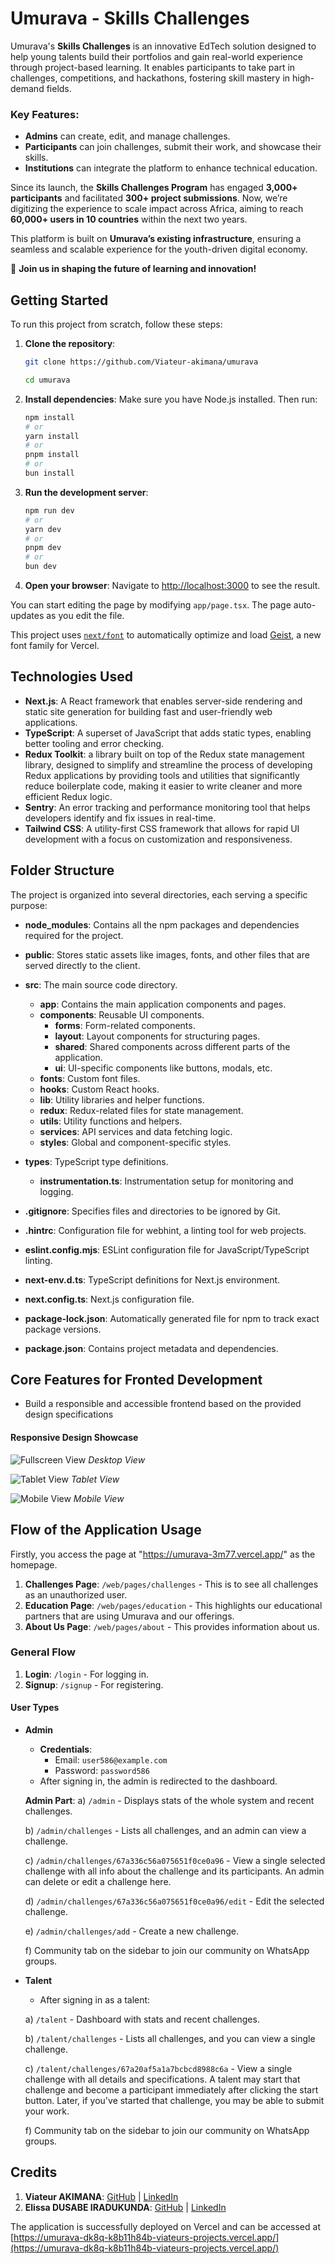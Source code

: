 # Umurava - Skills Challenges

Umurava's **Skills Challenges** is an innovative EdTech solution designed to help young talents build their portfolios and gain real-world experience through project-based learning. It enables participants to take part in challenges, competitions, and hackathons, fostering skill mastery in high-demand fields.

### Key Features:
- **Admins** can create, edit, and manage challenges.
- **Participants** can join challenges, submit their work, and showcase their skills.
- **Institutions** can integrate the platform to enhance technical education.

Since its launch, the **Skills Challenges Program** has engaged **3,000+ participants** and facilitated **300+ project submissions**. Now, we’re digitizing the experience to scale impact across Africa, aiming to reach **60,000+ users in 10 countries** within the next two years.

This platform is built on **Umurava’s existing infrastructure**, ensuring a seamless and scalable experience for the youth-driven digital economy.

🚀 **Join us in shaping the future of learning and innovation!**

## Getting Started

To run this project from scratch, follow these steps:

1. **Clone the repository**:
   ```bash
   git clone https://github.com/Viateur-akimana/umurava

   cd umurava
   ```

2. **Install dependencies**:
   Make sure you have Node.js installed. Then run:
   ```bash
   npm install
   # or
   yarn install
   # or
   pnpm install
   # or
   bun install
   ```

3. **Run the development server**:
   ```bash
   npm run dev
   # or
   yarn dev
   # or
   pnpm dev
   # or
   bun dev
   ```

4. **Open your browser**:
   Navigate to [http://localhost:3000](http://localhost:3000) to see the result.

You can start editing the page by modifying `app/page.tsx`. The page auto-updates as you edit the file.

This project uses [`next/font`](https://nextjs.org/docs/app/building-your-application/optimizing/fonts) to automatically optimize and load [Geist](https://vercel.com/font), a new font family for Vercel.

## Technologies Used
- **Next.js**: A React framework that enables server-side rendering and static site generation for building fast and user-friendly web applications.
- **TypeScript**: A superset of JavaScript that adds static types, enabling better tooling and error checking.
- **Redux Toolkit**: a library built on top of the Redux state management library, designed to simplify and streamline the process of developing Redux applications by providing tools and utilities that significantly reduce boilerplate code, making it easier to write cleaner and more efficient Redux logic.
- **Sentry**: An error tracking and performance monitoring tool that helps developers identify and fix issues in real-time.
- **Tailwind CSS**: A utility-first CSS framework that allows for rapid UI development with a focus on customization and responsiveness.

## Folder Structure

The project is organized into several directories, each serving a specific purpose:

- **node_modules**: Contains all the npm packages and dependencies required for the project.
- **public**: Stores static assets like images, fonts, and other files that are served directly to the client.
- **src**: The main source code directory.
  - **app**: Contains the main application components and pages.
  - **components**: Reusable UI components.
    - **forms**: Form-related components.
    - **layout**: Layout components for structuring pages.
    - **shared**: Shared components across different parts of the application.
    - **ui**: UI-specific components like buttons, modals, etc.
  - **fonts**: Custom font files.
  - **hooks**: Custom React hooks.
  - **lib**: Utility libraries and helper functions.
  - **redux**: Redux-related files for state management.
  - **utils**: Utility functions and helpers.
  - **services**: API services and data fetching logic.
  - **styles**: Global and component-specific styles.

- **types**: TypeScript type definitions.
  - **instrumentation.ts**: Instrumentation setup for monitoring and logging.
- **.gitignore**: Specifies files and directories to be ignored by Git.
- **.hintrc**: Configuration file for webhint, a linting tool for web projects.
- **eslint.config.mjs**: ESLint configuration file for JavaScript/TypeScript linting.
- **next-env.d.ts**: TypeScript definitions for Next.js environment.
- **next.config.ts**: Next.js configuration file.
- **package-lock.json**: Automatically generated file for npm to track exact package versions.
- **package.json**: Contains project metadata and dependencies.

## Core Features for Fronted Development

- Build a responsible and accessible frontend based on the provided design specifications

#### Responsive Design Showcase
![Fullscreen View](/public/fullscreen.png)
*Desktop View*

![Tablet View](/public/tablet.png)
*Tablet View*

![Mobile View](/public/phone.png)
*Mobile View*

## Flow of the Application Usage

Firstly, you access the page at "https://umurava-3m77.vercel.app/" as the homepage.

1. **Challenges Page**: `/web/pages/challenges` - This is to see all challenges as an unauthorized user.
2. **Education Page**: `/web/pages/education` - This highlights our educational partners that are using Umurava and our offerings.
3. **About Us Page**: `/web/pages/about` - This provides information about us.

### General Flow

1. **Login**: `/login` - For logging in.
2. **Signup**: `/signup` - For registering.

#### User Types
- **Admin**
  - **Credentials**:
    - Email: `user586@example.com`
    - Password: `password586`
  - After signing in, the admin is redirected to the dashboard.
  
  **Admin Part**:
  a) `/admin` - Displays stats of the whole system and recent challenges.
  
  b) `/admin/challenges` - Lists all challenges, and an admin can view a challenge.
  
  c) `/admin/challenges/67a336c56a075651f0ce0a96` - View a single selected challenge with all info about the challenge and its participants. An admin can delete or edit a challenge here.
  
  d) `/admin/challenges/67a336c56a075651f0ce0a96/edit` - Edit the selected challenge.
  
  e) `/admin/challenges/add` - Create a new challenge.
  
  f) Community tab on the sidebar to join our community on WhatsApp groups.

- **Talent**
  - After signing in as a talent:
  
  a) `/talent` - Dashboard with stats and recent challenges.
  
  b) `/talent/challenges` - Lists all challenges, and you can view a single challenge.
  
  c) `/talent/challenges/67a20af5a1a7bcbcd8988c6a` - View a single challenge with all details and specifications. A talent may start that challenge and become a participant immediately after clicking the start button. Later, if you've started that challenge, you may be able to submit your work.
  
  f) Community tab on the sidebar to join our community on WhatsApp groups.

## Credits

1. **Viateur AKIMANA**: [GitHub](https://github.com/Viateur-akimana) | [LinkedIn](https://www.linkedin.com/in/akimana-viateur-704402262/)
2. **Elissa DUSABE IRADUKUNDA**: [GitHub](https://github.com/Elissa-DI) | [LinkedIn](https://www.linkedin.com/in/elissa-dusabe-415161256/)



The application is successfully deployed on Vercel and can be accessed at [https://umurava-dk8q-k8b11h84b-viateurs-projects.vercel.app/](https://umurava-dk8q-k8b11h84b-viateurs-projects.vercel.app/)
